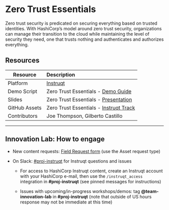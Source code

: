# Zero Trust Essentials

Zero trust security is predicated on securing everything based on trusted identities. With HashiCorp’s model around zero trust security, organizations can manage their transition to the cloud while maintaining the level of security they need, one that trusts nothing and authenticates and authorizes everything.

## Resources

| Resource      | Description                                 |
| ------------- | :------------------------------------------ |
| Platform      | [Instruqt][1]                               |
| Demo Script   | Zero Trust Essentials - [Demo Guide][2]     |
| Slides        | Zero Trust Essentials - [Presentation][3]   |
| GitHub Assets | Zero Trust Essentials - [Instruqt Track][5] |
| Contributors  | Joe Thompson, Gilberto Castillo             |

---
## Innovation Lab: How to engage

- New content requests: [Field Request form][6] (use the Asset request type)
- On Slack: [#proj-instruqt][7] for Instruqt questions and issues

  - For access to HashiCorp Instruqt content, create an Instruqt account with your HashiCorp e-mail, then use the `/instruqt_access` integration in **#proj-instruqt** (see pinned messages for instructions)

  - Issues with upcoming/in-progress workshops/demos: tag **@team-innovation-lab** in **#proj-instruqt** (note that outside of US hours response may not be immediate at this time)

[1]: <https://play.instruqt.com/hashicorp/tracks/zero-trust-essentials> "Zero Trust Essentials - Instruqt Track"
[2]: <https://docs.google.com/document/d/1raJUFhhiI-gxZ6_Kdk8Jf8ELqdKls2nEymwIu0VnkXk/edit?usp=sharing> "Zero Trust Essentials - Demo Guide"
[3]: <https://docs.google.com/presentation/d/19Ma5AHxgreQ5wQ3691uxjx8bwkkO7Qx3T8zcFIprXiU/edit?usp=sharing> "Zero Trust Essentials - Presentation"
[5]: <https://github.com/hashicorp/se-demo-zero-trust-essentials> "Zero Trust Essentials - Instruqt Track Repo"
[6]: <https://hashicorp.wufoo.com/forms/field-requests-products-assets> "Field Request form"
[7]: <https://hashicorp.slack.com/archives/CGYB4R3NX> "proj-instruct"